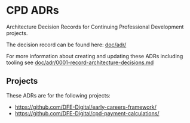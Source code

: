 # CPD ADRs

Architecture Decision Records for Continuing Professional Development projects.

The decision record can be found here: [doc/adr/](doc/adr/)

For more information about creating and updating these ADRs including tooling see [doc/adr/0001-record-architecture-decisions.md](doc/adr/0001-record-architecture-decisions.md)

## Projects

These ADRs are for the following projects:

* <https://github.com/DFE-Digital/early-careers-framework/>
* <https://github.com/DFE-Digital/cpd-payment-calculations/>

